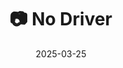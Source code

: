 ---
title: '📷 No Driver'
date: '2025-03-25'
image: 'https://cdn.diblasio.social/static/photos/2025/20250324_214728.jpg'
thumbnail: 'https://cdn.diblasio.social/static/photos/2025/thumbnails/20250324_214728.jpg'
alt_text: "A nighttime street view from inside a car, with city lights and traffic ahead."
tags:
  - "#Photography"
  - "#NightPhotography"
  - "#StreetPhotography"
  - "#UrbanLights"
  - "#Austin"
  - "#Texas"
  - "#ProcessZero"
  - "#ShotOniPhone"
  - "#Halide"
  - "#Waymo"
description: ''
created_date: '2025-03-25'
location: "Austin, Texas"
exif_data: "Apple iPhone 15 Pro 6.765mm f/1.78 (1/20 | f/1.8 | ISO 1600)"
draft: false
---